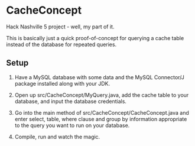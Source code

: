 CacheConcept
============

Hack Nashville 5 project - well, my part of it.

This is basically just a quick proof-of-concept for querying a cache table instead of the database for repeated queries.

Setup
-----

1) Have a MySQL database with some data and the MySQL Connector/J package installed along with your JDK.

2) Open up src/CacheConcept/MyQuery.java, add the cache table to your database, and input the database credentials.

3) Go into the main method of src/CacheConcept/CacheConcept.java and enter select, table, where clause and group by information appropriate to the query you want to run on your database.

4) Compile, run and watch the magic.

